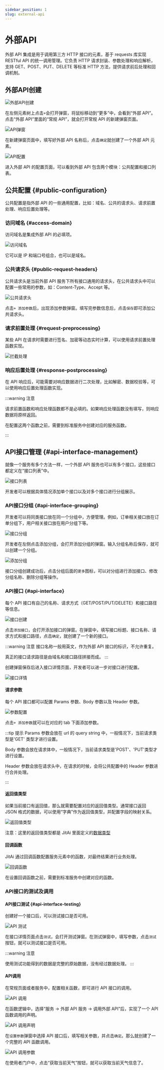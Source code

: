 ```yaml
---
sidebar_position: 1
slug: external-api
---
```


# 外部API
外部 API 集成是用于调用第三方 HTTP 接口的元素，基于 requests 库实现 RESTful API 的统一调用管理。它负责 HTTP 请求封装、参数处理和响应解析，支持 GET、POST、PUT、DELETE 等标准 HTTP 方法，提供请求前后处理和回调机制。

## 外部API创建
![外部API创建](./img/1/api_2025-08-26_19-18-25.png)

在左侧元素树上点击`+`会打开弹窗，将鼠标移动到“更多”中，会看到“外部 API”。点击“外部 API”里面的“常规 API”，就会打开常规 API 的新建弹窗页面。

![API弹窗](./img/1/api_2025-08-27_10-55-29.png)

在新建弹窗页面中，填写好外部 API 名称后，点击`确定`就创建了一个外部 API 元素。

![API配置](./img/1/api_2025-08-27_11-01-37.png)

进入外部 API 的配置页面，可以看到外部 API 包含两个模块：公共配置和接口列表。

## 公共配置 {#public-configuration}
公共配置是指外部 API 的一些通用配置，比如：域名、公共的请求头、请求前置处理、响应后置处理等。

### 访问域名 {#access-domain}
访问域名是集成外部 API 的必填项。

![访问域名](./img/1/api_2025-08-27_11-47-43.png)

它可以是 IP 和端口号组合，也可以是域名。

### 公共请求头 {#public-request-headers}
公共请求头是当前外部 API 服务下所有接口通用的请求头，在公共请求头中可以配置一些常用的参数，如：Content-Type、Accept 等。

![公共请求头](./img/1/api_2025-08-27_11-51-59.png)

点击`+ 添加参数`后，出现添加参数弹窗。填写完参数信息后，点击`保存`即可添加公共请求头。

### 请求前置处理 {#request-preprocessing}
某些 API 在请求时需要进行签名、加密等动态实时计算，可以使用请求前置处理函数实现。

![拦截处理](./img/1/api_2025-08-27_12-00-56.png)

### 响应后置处理 {#response-postprocessing}
在 API 响应后，可能需要对响应数据进行二次处理，比如解密、数据校验等，可以使用响应后置处理函数实现。

:::warning 注意

请求前置函数和响应处理函数都不是必填的。如果响应处理函数没有填写，则响应数据将原样返回。

在配置这两个函数之前，需要到标准服务中创建对应的服务函数。

:::

## API接口管理 {#api-interface-management}
就像一个服务有多个方法一样，一个外部 API 服务也可以有多个接口，这些接口都定义在“接口列表”中。

![接口列表](./img/1/api_2025-08-27_14-37-03.png)

开发者可以根据具体情况添加单个接口以及对多个接口进行分组展示。

### API接口分组 {#api-interface-grouping}
开发者可以将同类接口放在同一个分组中，方便管理。例如，订单相关接口放在订单分组下，用户相关接口放在用户分组下等。

![接口分组](./img/1/api_2025-08-27_14-43-41.png)

开发者在左侧点击添加分组，会打开添加分组的弹窗。输入分组名称后保存，就可以创建一个分组。

![添加分组](./img/1/api_2025-08-27_14-44-41.png)

接口分组创建成功后，点击分组后面的`更多`图标，可以对分组进行添加接口、修改分组名称、删除分组等操作。

### API接口 {#api-interface}
每个 API 接口有自己的名称、请求方式（GET/POST/PUT/DELETE）和接口路径等信息。

![接口创建](./img/1/api_2025-08-27_14-48-59.png)

点击`添加接口`，会打开添加接口的弹窗。在弹窗中，填写接口标题、接口名称、请求方式和接口路径，点击`确定`，就创建了一个新的接口。

:::warning 注意
接口名称一般用英文，作为外部 API 接口的标识，不允许重复。

真正的接口请求路径是由域名和接口路径拼接而成。
:::

创建弹窗保存后进入接口详情页面，开发者可以进一步对接口进行配置。

![接口详情](./img/1/api_2025-08-27_14-57-20.png)

#### 请求参数
每个 API 接口都可以配置 Params 参数、Body 参数以及 Header 参数。

![参数配置](./img/1/api_2025-08-27_15-01-30.png)

点击`+ 添加参数`就可以在对应的 tab 下面添加参数。

:::tip 提示
Params 参数会放在 url 的 query string 中，一般情况下，当前请求类型是'GET' 类型才进行设置。

Body 参数会放在请求体中，一般情况下，当前请求类型是'POST'、'PUT'类型才进行设置。

Header 参数会放在请求头中，在请求的时候，会将公共配置中的 Header 参数进行合并处理。

:::

#### 返回值类型
如果当前接口有返回值，那么就需要配置对应的返回值类型。通常接口返回 JSON 格式的数据，可以使用“字典”作为返回值类型，并配置字段的映射关系。

![返回值类型](./img/1/api_2025-08-27_17-13-42.gif)

注意：这里的返回值类型都是 JitAi 里面定义的[数据类型](../../reference/framework/JitORM/data-types)

#### 回调函数
JitAi 通过回调函数配置服务元素中的函数，对最终结果进行业务处理。

![回调函数](./img/1/api_2025-08-27_15-13-23.png)

在设置回调函数之前，需要到标准服务中创建对应的函数。

### API接口的测试及调用
#### API接口测试 {#api-interface-testing}
创建好一个接口后，可以测试接口是否可用。

![API 测试](./img/1/api_2025-08-27_15-21-44.gif)

在接口详情页面点击`测试`，会打开测试弹窗。在测试弹窗中，填写参数，点击`测试`按钮，就可以测试接口是否可用。

:::warning 注意

使用测试功能得到的数据是完整的原始数据，没有经过数据处理。
:::

#### API调用
在常规页面或者服务中，配置相关函数，即可进行 API 接口的调用。

![API 调用](./img/1/api_2025-08-27_15-59-11.gif)

在函数逻辑中，选择“服务 -> 外部 API 服务 -> 调用外部 API”后，实现了一个 API 函数调用的声明。

![API 调用声明](./img/1/api_2025-08-27_15-40-53.png)

在`设置参数`弹窗中选择 API 接口后，填写相关参数，并点击`确定`。那么就创建了一个完整的 API 函数调用。

![API 调用参数](./img/1/api_2025-08-27_17-26-39.png)

在使用者门户中，点击“获取当前天气”按钮，就可以获取当前天气信息了。
